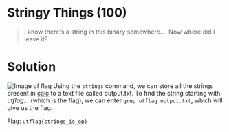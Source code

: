 # Stringy Things (100)

> I know there's a string in this binary somewhere.... Now where did I leave it?

# Solution

![Image of flag]()
Using the `strings` command, we can store all the strings present in [calc](./calc) to a text file called output.txt.
To find the string starting with *utflag...* (which is the flag), we can enter `grep utflag output.txt`, which will give us the flag.

Flag: `utflag{strings_is_op}`
